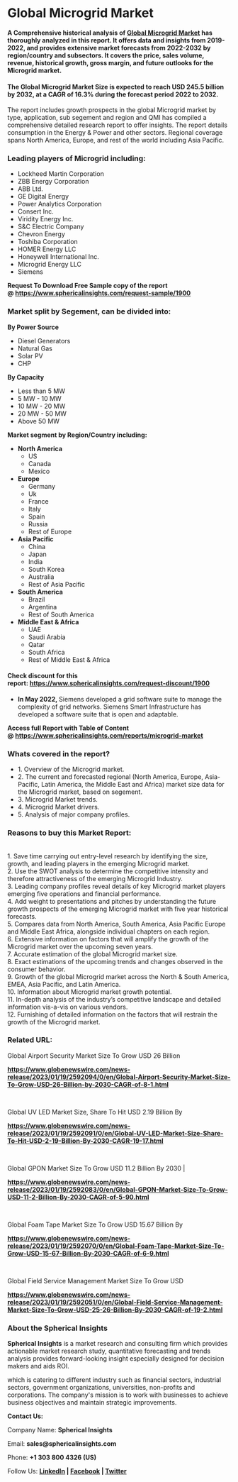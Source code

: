 <h1 class="news-post-title">Global Microgrid Market</h1>
<p><strong>A Comprehensive historical analysis of&nbsp;<a href="https://www.sphericalinsights.com/reports/microgrid-market" target="_blank" rel="noopener">Global Microgrid Market</a>&nbsp;has thoroughly analyzed in this report. It offers data and insights from 2019-2022, and provides extensive market forecasts from 2022-2032 by region/country and subsectors. It covers the price, sales volume, revenue, historical growth, gross margin, and future outlooks for the Microgrid market.</strong></p>
<h4><strong>The Global Microgrid Market Size is expected to reach USD 245.5 billion by 2032, at a CAGR of 16.3% during the forecast period 2022 to 2032.</strong></h4>
<p>The report includes growth prospects in the global Microgrid market by type, application, sub segement and region and QMI has compiled a comprehensive detailed research report to offer insights. The report details consumption in the Energy &amp; Power and other sectors. Regional coverage spans North America, Europe, and rest of the world including Asia Pacific.</p>
<h3><strong>Leading players of Microgrid including:</strong></h3>
<ul>
<li>Lockheed Martin Corporation</li>
<li>ZBB Energy Corporation</li>
<li>ABB Ltd.</li>
<li>GE Digital Energy</li>
<li>Power Analytics Corporation</li>
<li>Consert Inc.</li>
<li>Viridity Energy Inc.</li>
<li>S&amp;C Electric Company</li>
<li>Chevron Energy</li>
<li>Toshiba Corporation</li>
<li>HOMER Energy LLC</li>
<li>Honeywell International Inc.</li>
<li>Microgrid Energy LLC</li>
<li>Siemens</li>
</ul>
<p><strong>Request To Download Free Sample copy of the report @&nbsp;<a href="https://www.sphericalinsights.com/request-sample/1900">https://www.sphericalinsights.com/request-sample/1900</a></strong></p>
<h3><strong>Market split by Segement, can be divided into:</strong></h3>
<p><strong>By Power Source</strong></p>
<ul>
<li>Diesel Generators</li>
<li>Natural Gas</li>
<li>Solar PV</li>
<li>CHP</li>
</ul>
<p><strong>By</strong><strong>&nbsp;Capacity</strong></p>
<ul>
<li>Less than 5 MW</li>
<li>5 MW - 10 MW</li>
<li>10 MW - 20 MW</li>
<li>20 MW - 50 MW</li>
<li>Above 50 MW</li>
</ul>
<p><strong>Market segment by Region/Country including:</strong></p>
<ul>
<li><strong>North America</strong>
<ul>
<li>US</li>
<li>Canada</li>
<li>Mexico</li>
</ul>
</li>
<li><strong>Europe</strong>
<ul>
<li>Germany</li>
<li>Uk</li>
<li>France</li>
<li>Italy</li>
<li>Spain</li>
<li>Russia</li>
<li>Rest of Europe</li>
</ul>
</li>
<li><strong>Asia Pacific</strong>
<ul>
<li>China</li>
<li>Japan</li>
<li>India</li>
<li>South Korea</li>
<li>Australia</li>
<li>Rest of Asia Pacific</li>
</ul>
</li>
<li><strong>South America</strong>
<ul>
<li>Brazil</li>
<li>Argentina</li>
<li>Rest of South America</li>
</ul>
</li>
<li><strong>Middle East &amp; Africa</strong>
<ul>
<li>UAE</li>
<li>Saudi Arabia</li>
<li>Qatar</li>
<li>South Africa</li>
<li>Rest of Middle East &amp; Africa</li>
</ul>
</li>
</ul>
<h4>Check discount for this report:&nbsp;<a href="https://www.sphericalinsights.com/request-discount/1900">https://www.sphericalinsights.com/request-discount/1900</a></h4>
<ul>
<li><strong>In May 2022</strong><strong>,&nbsp;</strong>Siemens developed a grid software suite to manage the complexity of grid networks. Siemens Smart Infrastructure has developed a software suite that is open and adaptable.</li>
</ul>
<p><strong>Access full Report with Table of Content @&nbsp;<a href="https://www.sphericalinsights.com/reports/microgrid-market">https://www.sphericalinsights.com/reports/microgrid-market</a>&nbsp;</strong></p>
<h3><strong>Whats covered in the report?</strong></h3>
<ul>
<li>1. Overview of the Microgrid market.</li>
<li>2. The current and forecasted regional (North America, Europe, Asia-Pacific, Latin America, the Middle East and Africa) market size data for the Microgrid market, based on segement.</li>
<li>3. Microgrid Market trends.</li>
<li>4. Microgrid Market drivers.</li>
<li>5. Analysis of major company profiles.</li>
</ul>
<h3><strong>Reasons to buy this Market Report:</strong></h3>
<p><br />1. Save time carrying out entry-level research by identifying the size, growth, and leading players in the emerging Microgrid market.<br />2. Use the SWOT analysis to determine the competitive intensity and therefore attractiveness of the emerging Microgrid Industry.<br />3. Leading company profiles reveal details of key Microgrid market players emerging five operations and financial performance.<br />4. Add weight to presentations and pitches by understanding the future growth prospects of the emerging Microgrid market with five year historical forecasts.<br />5. Compares data from North America, South America, Asia Pacific Europe and Middle East Africa, alongside individual chapters on each region.<br />6. Extensive information on factors that will amplify the growth of the Microgrid market over the upcoming seven years.<br />7. Accurate estimation of the global Microgrid market size.<br />8. Exact estimations of the upcoming trends and changes observed in the consumer behavior.<br />9. Growth of the global Microgrid market across the North &amp; South America, EMEA, Asia Pacific, and Latin America.<br />10. Information about Microgrid market growth potential.<br />11. In-depth analysis of the industry&rsquo;s competitive landscape and detailed information vis-a-vis on various vendors.<br />12. Furnishing of detailed information on the factors that will restrain the growth of the Microgrid market.</p>
<h3><strong>Related URL:</strong></h3>
<p>Global Airport Security Market Size To Grow USD 26 Billion</p>
<p><strong><a href="https://www.globenewswire.com/news-release/2023/01/19/2592094/0/en/Global-Airport-Security-Market-Size-To-Grow-USD-26-Billion-by-2030-CAGR-of-8-1.html">https://www.globenewswire.com/news-release/2023/01/19/2592094/0/en/Global-Airport-Security-Market-Size-To-Grow-USD-26-Billion-by-2030-CAGR-of-8-1.html</a>&nbsp;</strong></p>
<p>&nbsp;</p>
<p>Global UV LED Market Size, Share To Hit USD 2.19 Billion By</p>
<p><strong><a href="https://www.globenewswire.com/news-release/2023/01/19/2592091/0/en/Global-UV-LED-Market-Size-Share-To-Hit-USD-2-19-Billion-By-2030-CAGR-19-17.html">https://www.globenewswire.com/news-release/2023/01/19/2592091/0/en/Global-UV-LED-Market-Size-Share-To-Hit-USD-2-19-Billion-By-2030-CAGR-19-17.html</a>&nbsp;</strong></p>
<p>&nbsp;</p>
<p>Global GPON Market Size To Grow USD 11.2 Billion By 2030 |</p>
<p><strong><a href="https://www.globenewswire.com/news-release/2023/01/19/2592083/0/en/Global-GPON-Market-Size-To-Grow-USD-11-2-Billion-By-2030-CAGR-of-5-90.html">https://www.globenewswire.com/news-release/2023/01/19/2592083/0/en/Global-GPON-Market-Size-To-Grow-USD-11-2-Billion-By-2030-CAGR-of-5-90.html</a>&nbsp;</strong></p>
<p>&nbsp;</p>
<p>Global Foam Tape Market Size To Grow USD 15.67 Billion By</p>
<p><strong><a href="https://www.globenewswire.com/news-release/2023/01/19/2592070/0/en/Global-Foam-Tape-Market-Size-To-Grow-USD-15-67-Billion-By-2030-CAGR-of-6-9.html">https://www.globenewswire.com/news-release/2023/01/19/2592070/0/en/Global-Foam-Tape-Market-Size-To-Grow-USD-15-67-Billion-By-2030-CAGR-of-6-9.html</a>&nbsp;</strong></p>
<p>&nbsp;</p>
<p>Global Field Service Management Market Size To Grow USD</p>
<p><strong><a href="https://www.globenewswire.com/news-release/2023/01/19/2592051/0/en/Global-Field-Service-Management-Market-Size-To-Grow-USD-25-26-Billion-By-2030-CAGR-of-19-2.html">https://www.globenewswire.com/news-release/2023/01/19/2592051/0/en/Global-Field-Service-Management-Market-Size-To-Grow-USD-25-26-Billion-By-2030-CAGR-of-19-2.html</a>&nbsp;</strong></p>
<h3><strong>About the Spherical Insights</strong></h3>
<p><strong>Spherical Insights</strong>&nbsp;is a market research and consulting firm which provides actionable market research study, quantitative forecasting and trends analysis provides forward-looking insight especially designed for decision makers and aids ROI.</p>
<p>which is catering to different industry such as financial sectors, industrial sectors, government organizations, universities, non-profits and corporations. The company's mission is to work with businesses to achieve business objectives and maintain strategic improvements.</p>
<p><strong>Contact Us:</strong></p>
<p>Company Name:&nbsp;<strong>Spherical Insights</strong></p>
<p>Email:&nbsp;<strong>sales@sphericalinsights.com</strong></p>
<p>Phone:&nbsp;<strong>+1 303 800 4326 (US)</strong></p>
<p>Follow Us:&nbsp;<strong><a href="https://www.linkedin.com/company/spherical-insight/"><u>LinkedIn</u></a>&nbsp;|&nbsp;<a href="https://www.facebook.com/sphericalinsights22"><u>Facebook</u></a>&nbsp;|&nbsp;<a href="https://twitter.com/SInsights_US"><u>Twitter</u></a></strong></p>
